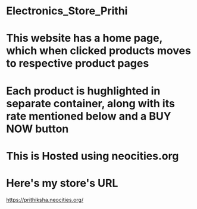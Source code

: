# Electronics_Store_Prithi
# This website has a home page, which when clicked products moves to respective product pages
# Each product is hughlighted in separate container, along with its rate mentioned below and a BUY NOW button
# This is Hosted using neocities.org
# Here's my store's URL 
https://prithiksha.neocities.org/
